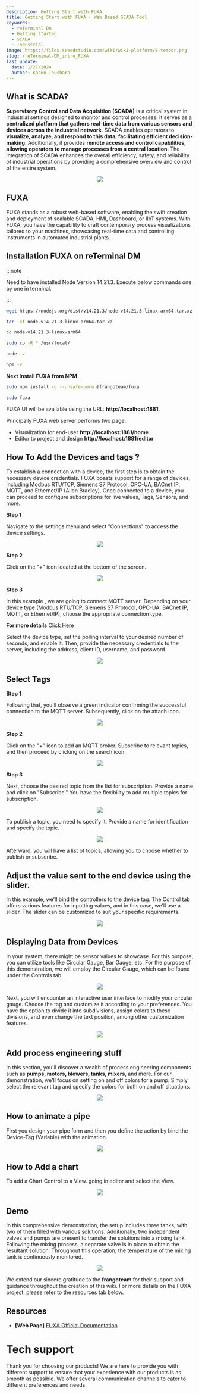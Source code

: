 ```yaml
---
description: Getting Start with FUXA
title: Getting Start with FUXA - Web Based SCADA Tool
keywords:
  - reTerminal Dm
  - Getting started
  - SCADA
  - Industrial 
image: https://files.seeedstudio.com/wiki/wiki-platform/S-tempor.png
slug: /reTerminal-DM_intro_FUXA
last_update:
  date: 1/27/2024
  author: Kasun Thushara
---
```


## What is SCADA?

**Supervisory Control and Data Acquisition (SCADA)** is a critical system in industrial settings designed to monitor and control processes. It serves as a **centralized platform that gathers real-time data from various sensors and devices across the industrial network**. SCADA enables operators to **visualize, analyze, and respond to this data, facilitating efficient decision-making**. Additionally, it provides **remote access and control capabilities, allowing operators to manage processes from a central location**. The integration of SCADA enhances the overall efficiency, safety, and reliability of industrial operations by providing a comprehensive overview and control of the entire system.

<center><img width={1000} src="https://files.seeedstudio.com/wiki/reTerminalDM/FUXA/fuxa-editor.png" /></center>

## FUXA

FUXA stands as a robust web-based software, enabling the swift creation and deployment of scalable SCADA, HMI, Dashboard, or IIoT systems. With FUXA, you have the capability to craft contemporary process visualizations tailored to your machines, showcasing real-time data and controlling instruments in automated industrial plants.

## Installation FUXA on reTerminal DM

:::note

Need to have installed Node Version 14.21.3. Execute below commands one by one in terminal.

:::

```sh
wget https://nodejs.org/dist/v14.21.3/node-v14.21.3-linux-arm64.tar.xz

tar -xf node-v14.21.3-linux-arm64.tar.xz

cd node-v14.21.3-linux-arm64

sudo cp -R * /usr/local/

node -v

npm -v

```

**Next Install FUXA from NPM**

```sh
sudo npm install -g --unsafe-perm @frangoteam/fuxa

sudo fuxa

```
FUXA UI will be available using the URL: **http://localhost:1881**.

Principally FUXA web server performs two page:

- Visualization for end-user **http://localhost:1881/home**
- Editor to project and design **http://localhost:1881/editor**

## How To Add the Devices and tags ?

To establish a connection with a device, the first step is to obtain the necessary device credentials. FUXA boasts support for a range of devices, including Modbus RTU/TCP, Siemens S7 Protocol, OPC-UA, BACnet IP, MQTT, and Ethernet/IP (Allen Bradley). Once connected to a device, you can proceed to configure subscriptions for live values, Tags, Sensors, and more.

**Step 1**

Navigate to the settings menu and select "Connections" to access the device settings.

<center><img width={1000} src="https://files.seeedstudio.com/wiki/reTerminalDM/FUXA/tagdevice.PNG" /></center>

**Step 2**

Click on the "+" icon located at the bottom of the screen.

<center><img width={1000} src="https://files.seeedstudio.com/wiki/reTerminalDM/FUXA/devicesadd.PNG" /></center>

**Step 3**

In this example , we are going to connect MQTT server .Depending on your device type (Modbus RTU/TCP, Siemens S7 Protocol, OPC-UA, BACnet IP, MQTT, or Ethernet/IP), choose the appropriate connection type.

**For more details** [Click Here](https://github.com/frangoteam/FUXA/wiki/HowTo-Devices-and-Tags)

Select the device type, set the polling interval to your desired number of seconds, and enable it. Then, provide the necessary credentials to the server, including the address, client ID, username, and password.

<center><img width={400} src="https://files.seeedstudio.com/wiki/reTerminalDM/FUXA/mqqtdevice.PNG" /></center>

## Select Tags 

**Step 1**

Following that, you'll observe a green indicator confirming the successful connection to the MQTT server. Subsequently, click on the attach icon.

<center><img width={300} img height={350} src="https://files.seeedstudio.com/wiki/reTerminalDM/FUXA/mqqtgreen.PNG" /></center>


**Step 2**

Click on the "+" icon to add an MQTT broker. Subscribe to relevant topics, and then proceed by clicking on the search icon.


<center><img width={1000} src="https://files.seeedstudio.com/wiki/reTerminalDM/FUXA/mqttsubscribe.png" /></center>


**Step 3**

Next, choose the desired topic from the list for subscription. Provide a name and click on "Subscribe." You have the flexibility to add multiple topics for subscription.

<center><img width={1000} src="https://files.seeedstudio.com/wiki/reTerminalDM/FUXA/mqttsubscribe2.png" /></center>


To publish a topic, you need to specify it. Provide a name for identification and specify the topic.

<center><img width={1000} src="https://files.seeedstudio.com/wiki/reTerminalDM/FUXA/publishmqqt.png" /></center>

Afterward, you will have a list of topics, allowing you to choose whether to publish or subscribe.

## Adjust the value sent to the end device using the slider.

In this example, we'll bind the controllers to the device tag. The Control tab offers various features for inputting values, and in this case, we'll use a slider. The slider can be customized to suit your specific requirements.

<center><img width={1000} src="https://files.seeedstudio.com/wiki/reTerminalDM/FUXA/fuxa-slider-control.gif" /></center>

## Displaying Data from Devices

In your system, there might be sensor values to showcase. For this purpose, you can utilize tools like Circular Gauge, Bar Gauge, etc. For the purpose of this demonstration, we will employ the Circular Gauge, which can be found under the Controls tab.

<center><img width={300} img height={350} src="https://files.seeedstudio.com/wiki/reTerminalDM/FUXA/gauge.png" /></center>

Next, you will encounter an interactive user interface to modify your circular gauge. Choose the tag and customize it according to your preferences. You have the option to divide it into subdivisions, assign colors to these divisions, and even change the text position, among other customization features.

<center><img width={1000} src="https://files.seeedstudio.com/wiki/reTerminalDM/FUXA/bar.gif" /></center>

## Add process engineering stuff

In this section, you'll discover a wealth of process engineering components such as **pumps, motors, blowers, tanks, mixers**, and more. For our demonstration, we'll focus on setting on and off colors for a pump. Simply select the relevant tag and specify the colors for both on and off situations.

<center><img width={1000} src="https://files.seeedstudio.com/wiki/reTerminalDM/FUXA/processengineer.gif" /></center>

## How to animate a pipe

First you design your pipe form and then you define the action by bind the Device-Tag (Variable) with the animation.

<center><img width={1000} src="https://files.seeedstudio.com/wiki/reTerminalDM/FUXA/fuxa-pipe.gif" /></center>

## How to Add a chart 

To add a Chart Control to a View. going in editor and select the View.

<center><img width={1000} src="https://files.seeedstudio.com/wiki/reTerminalDM/FUXA/fuxa-chart.gif" /></center>

## Demo

In this comprehensive demonstration, the setup includes three tanks, with two of them filled with various solutions. Additionally, two independent valves and pumps are present to transfer the solutions into a mixing tank. Following the mixing process, a separate valve is in place to obtain the resultant solution. Throughout this operation, the temperature of the mixing tank is continuously monitored.

<center><img width={1000} src="https://files.seeedstudio.com/wiki/reTerminalDM/FUXA/demo-fuxa.gif" /></center>


We extend our sincere gratitude to the **frangoteam** for their support and guidance throughout the creation of this wiki. For more details on the FUXA project, please refer to the resources tab below.

## Resources

- **[Web Page]** [FUXA Official Documentation](https://github.com/frangoteam/FUXA/wiki)


# Tech support



Thank you for choosing our products! We are here to provide you with different support to ensure that your experience with our products is as smooth as possible. We offer several communication channels to cater to different preferences and needs.

<div class="button_tech_support_container">
<a href="https://forum.seeedstudio.com/" class="button_forum"></a> 
<a href="https://www.seeedstudio.com/contacts" class="button_email"></a>
</div>

<div class="button_tech_support_container">
<a href="https://discord.gg/eWkprNDMU7" class="button_discord"></a> 
<a href="https://github.com/Seeed-Studio/wiki-documents/discussions/69" class="button_discussion"></a>
</div>









